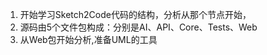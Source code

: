 1. 开始学习Sketch2Code代码的结构，分析从那个节点开始，
2. 源码由5个文件包构成：分别是AI、API、Core、Tests、Web
3. 从Web包开始分析,准备UML的工具

   